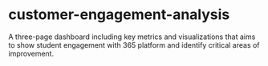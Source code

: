 # customer-engagement-analysis
A three-page dashboard including key metrics and visualizations that aims to show student engagement with 365 platform and identify critical areas of improvement.
